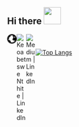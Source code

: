 ## Hi there <img src="https://media.tenor.com/images/3b388fe03da271d2674faf85eb7c3fcd/tenor.gif" width=40 height=40 />  

[<img align="left" alt="Personal Website" width="22px" src="https://raw.githubusercontent.com/iconic/open-iconic/master/svg/globe.svg" />][website]
[<img align="left" alt="Keoabetswe Nthite | LinkedIn" width="22px" src="https://cdn.jsdelivr.net/npm/simple-icons@v3/icons/linkedin.svg" />][linkedin]
[<img align="left" alt="Medium | LinkedIn" width="22px" src="https://cdns.iconmonstr.com/wp-content/assets/preview/2018/240/iconmonstr-medium-1.png" />][medium]

</br></br>
[![Top Langs](https://github-readme-stats.vercel.app/api/top-langs/?username=keoabetswe&langs_count=8&layout=compact&count-private=true&theme=dark&hide=html,css)](https://github.com/keoabetswe/github-readme-stats)

[website]: http://www.keonthite.me/
[linkedin]: https://www.linkedin.com/in/keoabetswe-nthite/
[medium]: https://medium.com/@keonthite

